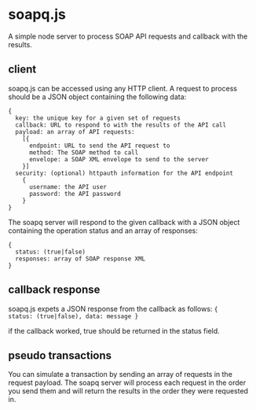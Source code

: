 soapq.js
=======

A simple node server to process SOAP API requests and callback with the results.

client
------

soapq.js can be accessed using any HTTP client. A request to process should be a JSON
object containing the following data:

```
{
  key: the unique key for a given set of requests
  callback: URL to respond to with the results of the API call
  payload: an array of API requests:
    [{
      endpoint: URL to send the API request to
      method: The SOAP method to call
      envelope: a SOAP XML envelope to send to the server
    }]
  security: (optional) httpauth information for the API endpoint
    {
      username: the API user
      password: the API password
    }
}
```

The soapq server will respond to the given callback with a JSON object containing
the operation status and an array of responses:

```
{
  status: (true|false)
  responses: array of SOAP response XML
}
```

callback response
-----------------

soapq.js expets a JSON response from the callback as follows:
<code>{ status: (true|false), data: message }</code>

if the callback worked, true should be returned in the status field.

pseudo transactions
-------------------

You can simulate a transaction by sending an array of requests in the request payload.
The soapq server will process each request in the order you send them and will
return the results in the order they were requested in.
